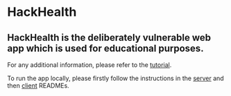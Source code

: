 # HackHealth

## HackHealth is the deliberately vulnerable web app which is used for educational purposes.

For any additional information, please refer to the [tutorial].

To run the app locally, please firstly follow the instructions in the [server](./server/README.md) and
then [client](./client/README.md) READMEs.

[tutorial]: <https://www.hack-health.tech/>
